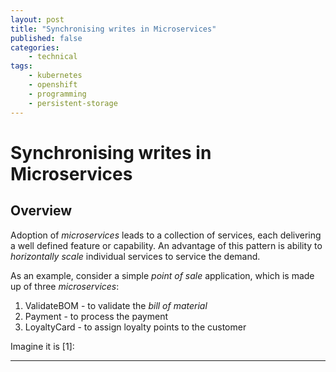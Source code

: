```yaml
---
layout: post
title: "Synchronising writes in Microservices"
published: false
categories:
    - technical
tags:
    - kubernetes
    - openshift
    - programming
    - persistent-storage
---
```


# Synchronising writes in Microservices

## Overview

Adoption of _microservices_ leads to a collection of services, each delivering a well defined feature or capability.  An advantage of this pattern is ability to _horizontally scale_ individual services to service the demand.

As an example, consider a simple _point of sale_ application, which is made up of three _microservices_:
1. ValidateBOM - to validate the _bill of material_
2. Payment - to process the payment
3. LoyaltyCard - to assign loyalty points to the customer

Imagine it is 
[1]: 

---

[^1]: 
